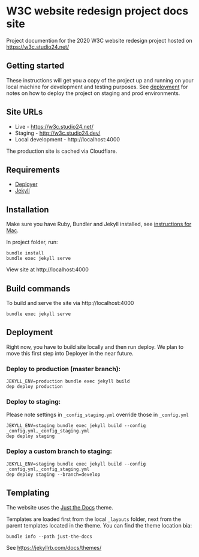 # W3C website redesign project docs site

Project documention for the 2020 W3C website redesign project hosted on https://w3c.studio24.net/

## Getting started

These instructions will get you a copy of the project up and running on your local machine for development and testing purposes. See [deployment](#deployment) for notes on how to deploy the project on staging and prod environments.

## Site URLs

* Live - https://w3c.studio24.net/
* Staging - http://w3c.studio24.dev/
* Local development - http://localhost:4000

The production site is cached via Cloudflare.

## Requirements

* [Deployer](https://deployer.org)
* [Jekyll](https://jekyllrb.com/docs/)

## Installation

Make sure you have Ruby, Bundler and Jekyll installed, see [instructions for Mac](https://jekyllrb.com/docs/installation/macos/).

In project folder, run:

```
bundle install
bundle exec jekyll serve
```

View site at http://localhost:4000

## Build commands

To build and serve the site via http://localhost:4000

```
bundle exec jekyll serve
```

## Deployment 

Right now, you have to build site locally and then run deploy. We plan to move this first step into Deployer in the near future.

### Deploy to production (master branch):

```
JEKYLL_ENV=production bundle exec jekyll build
dep deploy production
```

### Deploy to staging:

Please note settings in `_config_staging.yml` override those in `_config.yml`

```
JEKYLL_ENV=staging bundle exec jekyll build --config _config.yml,_config_staging.yml
dep deploy staging
```

### Deploy a custom branch to staging:

```
JEKYLL_ENV=staging bundle exec jekyll build --config _config.yml,_config_staging.yml
dep deploy staging --branch=develop
``` 

## Templating

The website uses the [Just the Docs](https://pmarsceill.github.io/just-the-docs/) theme. 

Templates are loaded first from the local `_layouts` folder, next from the parent templates located in the theme. You can find the theme location bia:

```
bundle info --path just-the-docs
```

See https://jekyllrb.com/docs/themes/